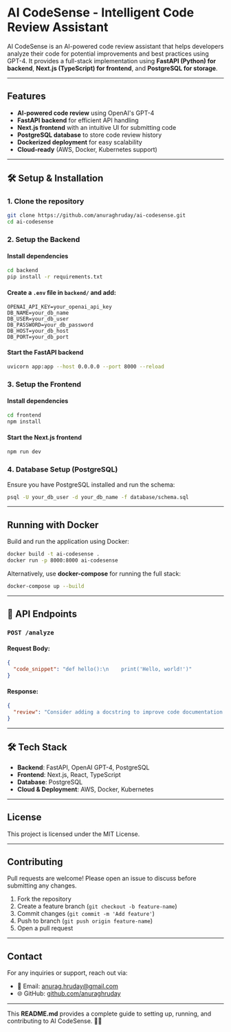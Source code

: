 # AI CodeSense - Intelligent Code Review Assistant

AI CodeSense is an AI-powered code review assistant that helps developers analyze their code for potential improvements and best practices using GPT-4. It provides a full-stack implementation using **FastAPI (Python) for backend**, **Next.js (TypeScript) for frontend**, and **PostgreSQL for storage**.

---

## Features
- **AI-powered code review** using OpenAI's GPT-4
- **FastAPI backend** for efficient API handling
- **Next.js frontend** with an intuitive UI for submitting code
- **PostgreSQL database** to store code review history
- **Dockerized deployment** for easy scalability
- **Cloud-ready** (AWS, Docker, Kubernetes support)

---



## 🛠️ Setup & Installation

### **1️. Clone the repository**
```sh
git clone https://github.com/anuraghruday/ai-codesense.git
cd ai-codesense
```

### **2️. Setup the Backend**
#### Install dependencies
```sh
cd backend
pip install -r requirements.txt
```
#### Create a `.env` file in `backend/` and add:
```
OPENAI_API_KEY=your_openai_api_key
DB_NAME=your_db_name
DB_USER=your_db_user
DB_PASSWORD=your_db_password
DB_HOST=your_db_host
DB_PORT=your_db_port
```
#### Start the FastAPI backend
```sh
uvicorn app:app --host 0.0.0.0 --port 8000 --reload
```

### **3️. Setup the Frontend**
#### Install dependencies
```sh
cd frontend
npm install
```
#### Start the Next.js frontend
```sh
npm run dev
```

### **4️. Database Setup (PostgreSQL)**
Ensure you have PostgreSQL installed and run the schema:
```sh
psql -U your_db_user -d your_db_name -f database/schema.sql
```

---

## Running with Docker
Build and run the application using Docker:
```sh
docker build -t ai-codesense .
docker run -p 8000:8000 ai-codesense
```
Alternatively, use **docker-compose** for running the full stack:
```sh
docker-compose up --build
```

---

## 📡 API Endpoints
### `POST /analyze`
#### Request Body:
```json
{
  "code_snippet": "def hello():\n    print('Hello, world!')"
}
```
#### Response:
```json
{
  "review": "Consider adding a docstring to improve code documentation."
}
```

---

## 🛠️ Tech Stack
- **Backend**: FastAPI, OpenAI GPT-4, PostgreSQL
- **Frontend**: Next.js, React, TypeScript
- **Database**: PostgreSQL
- **Cloud & Deployment**: AWS, Docker, Kubernetes

---

## License
This project is licensed under the MIT License.

---

## Contributing
Pull requests are welcome! Please open an issue to discuss before submitting any changes.

1. Fork the repository
2. Create a feature branch (`git checkout -b feature-name`)
3. Commit changes (`git commit -m 'Add feature'`)
4. Push to branch (`git push origin feature-name`)
5. Open a pull request

---

## Contact
For any inquiries or support, reach out via:
- 📧 Email: anurag.hruday@gmail.com
- 🌐 GitHub: [github.com/anuraghruday](https://github.com/anuraghruday)

---

This **README.md** provides a complete guide to setting up, running, and contributing to AI CodeSense. 🚀🎯
